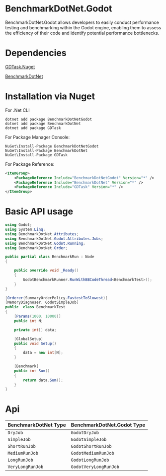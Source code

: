 # BenchmarkDotNet.Godot

BenchmarkDotNet.Godot allows developers to easily conduct performance testing and benchmarking within the Godot engine, enabling them to assess the efficiency of their code and identify potential performance bottlenecks.

# Dependencies

[GDTask.Nuget](https://github.com/Delsin-Yu/GDTask.Nuget)

[BenchmarkDotNet](https://github.com/dotnet/BenchmarkDotNet)

# Installation via Nuget

For .Net CLI

```
dotnet add package BenchmarkDotNetGodot
dotnet add package BenchmarkDotNet
dotnet add package GDTask
```

For Package Manager Console:

```
NuGet\Install-Package BenchmarkDotNetGodot
NuGet\Install-Package BenchmarkDotNet
NuGet\Install-Package GDTask
```

For Package Reference:

```xml
<ItemGroup>
    <PackageReference Include="BenchmarkDotNetGodot" Version="*" />
    <PackageReference Include="BenchmarkDotNet" Version="*" />
    <PackageReference Include="GDTask" Version="*" />
</ItemGroup>
```

# Basic API usage

```csharp
using Godot;
using System.Linq;
using BenchmarkDotNet.Attributes;
using BenchmarkDotNet.Godot.Attributes.Jobs;
using BenchmarkDotNet.Godot.Running;
using BenchmarkDotNet.Order;

public partial class BenchmarkRun : Node
{

    public override void _Ready()
    {
        GodotBenchmarkRunner.RunWithBBCodeThread<BenchmarkTest>();
    }
}

[Orderer(SummaryOrderPolicy.FastestToSlowest)]
[MemoryDiagnoser, GodotSimpleJob]
public  class BenchmarkTest
{
    [Params(1000, 10000)]
    public int N;

    private int[] data;

    [GlobalSetup]
    public void Setup()
    {
        data = new int[N];
    }

    [Benchmark]
    public int Sum()
    {
        return data.Sum();
    }
}
```

# Api

| BenchmarkDotNet Type | BenchmarkDotNet.Godot Type |
| -------------------- | -------------------------- |
| `DryJob`             | `GodotDryJob`              |
| `SimpleJob`          | `GodotSimpleJob`           |
| `ShortRunJob`        | `GodotShortRunJob`         |
| `MediumRunJob`       | `GodotMediumRunJob`        |
| `LongRunJob`         | `GodotLongRunJob`          |
| `VeryLongRunJob`     | `GodotVeryLongRunJob`      |
